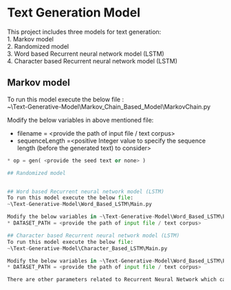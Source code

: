# Text Generation Model

This project includes three models for text generation:  
	1. Markov model  
	2. Randomized model  
	3. Word based Recurrent neural network model (LSTM)  
	4. Character based Recurrent neural network model (LSTM)

## Markov model
To run this model execute the below file :  
~\Text-Generative-Model\Markov_Chain_Based_Model\MarkovChain.py    

Modify the below variables in above mentioned file:  
* filename = <provide the path of input file / text corpus>  
* sequenceLength =<positive Integer value to specify the sequence length (before the generated text) to consider>  
```python
* op = gen( <provide the seed text or none> )  

## Randomized model


## Word based Recurrent neural network model (LSTM)
To run this model execute the below file:
~\Text-Generative-Model\Word_Based_LSTM\Main.py

Modify the below variables in ~\Text-Generative-Model\Word_Based_LSTM\Parameters.py file
* DATASET_PATH = <provide the path of input file / text corpus>

## Character based Recurrent neural network model (LSTM)  
To run this model execute the below file:  
~\Text-Generative-Model\Character_Based_LSTM\Main.py  

Modify the below variables in ~\Text-Generative-Model\Word_Based_LSTM\Parameters.py file  
* DATASET_PATH = <provide the path of input file / text corpus>  

There are other parameters related to Recurrent Neural Network which can be configured in Parameters.py




